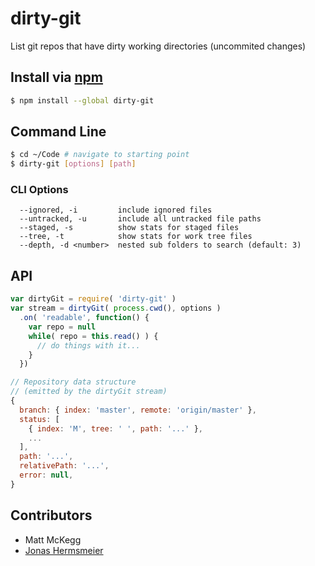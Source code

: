 dirty-git
===

List git repos that have dirty working directories (uncommited changes)

## Install via [npm](https://npmjs.org/package/dirty-git)

```bash
$ npm install --global dirty-git
```

## Command Line

```bash
$ cd ~/Code # navigate to starting point
$ dirty-git [options] [path]
```

### CLI Options

```
  --ignored, -i         include ignored files
  --untracked, -u       include all untracked file paths
  --staged, -s          show stats for staged files
  --tree, -t            show stats for work tree files
  --depth, -d <number>  nested sub folders to search (default: 3)
```

## API

```js
var dirtyGit = require( 'dirty-git' )
var stream = dirtyGit( process.cwd(), options )
  .on( 'readable', function() {
    var repo = null
    while( repo = this.read() ) {
      // do things with it...
    }
  })
```

```js
// Repository data structure
// (emitted by the dirtyGit stream)
{
  branch: { index: 'master', remote: 'origin/master' },
  status: [
    { index: 'M', tree: ' ', path: '...' },
    ...
  ],
  path: '...',
  relativePath: '...',
  error: null,
}
```

## Contributors

- Matt McKegg
- [Jonas Hermsmeier](https://github.com/jhermsmeier)